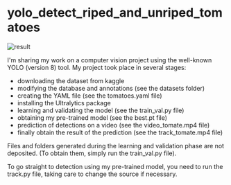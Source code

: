 # yolo_detect_riped_and_unriped_tomatoes

![result](./track_tomate.gif)

I'm sharing my work on a computer vision project using the well-known YOLO (version 8) tool. 
My project took place in several stages: 
- downloading the dataset from kaggle
- modifying the database and annotations (see the datasets folder)
- creating the YAML file (see the tomatoes.yaml file)
- installing the Ultralytics package 
- learning and validating the model (see the train_val.py file)
- obtaining my pre-trained model (see the best.pt file)
- prediction of detections on a video (see the video_tomate.mp4 file)
- finally obtain the result of the prediction (see the track_tomate.mp4 file)

Files and folders generated during the learning and validation phase are not deposited. (To obtain them, simply run the train_val.py file).

To go straight to detection using my pre-trained model, you need to run the track.py file, taking care to change the source if necessary.
